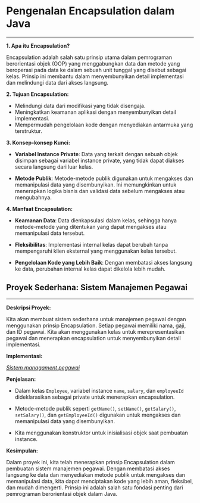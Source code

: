# **Pengenalan Encapsulation dalam Java**

---

**1. Apa itu Encapsulation?**

Encapsulation adalah salah satu prinsip utama dalam pemrograman berorientasi objek (OOP) yang menggabungkan data dan metode yang beroperasi pada data ke dalam sebuah unit tunggal yang disebut sebagai kelas. Prinsip ini membantu dalam menyembunyikan detail implementasi dan melindungi data dari akses langsung.

**2. Tujuan Encapsulation:**

- Melindungi data dari modifikasi yang tidak disengaja.
- Meningkatkan keamanan aplikasi dengan menyembunyikan detail implementasi.
- Mempermudah pengelolaan kode dengan menyediakan antarmuka yang terstruktur.

**3. Konsep-konsep Kunci:**

- **Variabel Instance Private**: Data yang terkait dengan sebuah objek disimpan sebagai variabel instance private, yang tidak dapat diakses secara langsung dari luar kelas.
  
- **Metode Publik**: Metode-metode publik digunakan untuk mengakses dan memanipulasi data yang disembunyikan. Ini memungkinkan untuk menerapkan logika bisnis dan validasi data sebelum mengakses atau mengubahnya.

**4. Manfaat Encapsulation:**

- **Keamanan Data**: Data dienkapsulasi dalam kelas, sehingga hanya metode-metode yang ditentukan yang dapat mengakses atau memanipulasi data tersebut.
  
- **Fleksibilitas**: Implementasi internal kelas dapat berubah tanpa mempengaruhi klien eksternal yang menggunakan kelas tersebut.
  
- **Pengelolaan Kode yang Lebih Baik**: Dengan membatasi akses langsung ke data, perubahan internal kelas dapat dikelola lebih mudah.

## **Proyek Sederhana: Sistem Manajemen Pegawai**

---

**Deskripsi Proyek:**

Kita akan membuat sistem sederhana untuk manajemen pegawai dengan menggunakan prinsip Encapsulation. Setiap pegawai memiliki nama, gaji, dan ID pegawai. Kita akan menggunakan kelas untuk merepresentasikan pegawai dan menerapkan encapsulation untuk menyembunyikan detail implementasi.

**Implementasi:**

[*Sistem managament pegawai*](EmployeeManagementSystem.java)

**Penjelasan:**

- Dalam kelas `Employee`, variabel instance `name`, `salary`, dan `employeeId` dideklarasikan sebagai private untuk menerapkan encapsulation.
  
- Metode-metode publik seperti `getName()`, `setName()`, `getSalary()`, `setSalary()`, dan `getEmployeeId()` digunakan untuk mengakses dan memanipulasi data yang disembunyikan.
  
- Kita menggunakan konstruktor untuk inisialisasi objek saat pembuatan instance.

**Kesimpulan:**

Dalam proyek ini, kita telah menerapkan prinsip Encapsulation dalam pembuatan sistem manajemen pegawai. Dengan membatasi akses langsung ke data dan menyediakan metode publik untuk mengakses dan memanipulasi data, kita dapat menciptakan kode yang lebih aman, fleksibel, dan mudah dimengerti. Prinsip ini adalah salah satu fondasi penting dari pemrograman berorientasi objek dalam Java.
